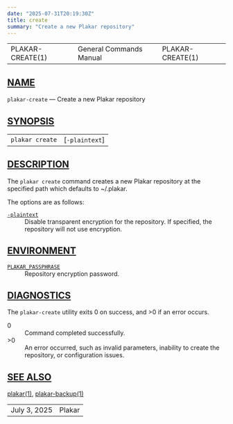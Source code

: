 ```yaml
---
date: "2025-07-31T20:19:30Z"
title: create
summary: "Create a new Plakar repository"
---
```

<table class="head">
  <tr>
    <td class="head-ltitle">PLAKAR-CREATE(1)</td>
    <td class="head-vol">General Commands Manual</td>
    <td class="head-rtitle">PLAKAR-CREATE(1)</td>
  </tr>
</table>
<div class="manual-text">
<section class="Sh">
<h1 class="Sh" id="NAME"><a class="permalink" href="#NAME">NAME</a></h1>
<p class="Pp"><code class="Nm">plakar-create</code> &#x2014;
    <span class="Nd">Create a new Plakar repository</span></p>
</section>
<section class="Sh">
<h1 class="Sh" id="SYNOPSIS"><a class="permalink" href="#SYNOPSIS">SYNOPSIS</a></h1>
<table class="Nm">
  <tr>
    <td><code class="Nm">plakar create</code></td>
    <td>[<code class="Fl">-plaintext</code>]</td>
  </tr>
</table>
</section>
<section class="Sh">
<h1 class="Sh" id="DESCRIPTION"><a class="permalink" href="#DESCRIPTION">DESCRIPTION</a></h1>
<p class="Pp">The <code class="Nm">plakar create</code> command creates a new
    Plakar repository at the specified path which defaults to
    <span class="Pa">~/.plakar</span>.</p>
<p class="Pp">The options are as follows:</p>
<dl class="Bl-tag">
  <dt id="plaintext"><a class="permalink" href="#plaintext"><code class="Fl">-plaintext</code></a></dt>
  <dd>Disable transparent encryption for the repository. If specified, the
      repository will not use encryption.</dd>
</dl>
</section>
<section class="Sh">
<h1 class="Sh" id="ENVIRONMENT"><a class="permalink" href="#ENVIRONMENT">ENVIRONMENT</a></h1>
<dl class="Bl-tag">
  <dt id="PLAKAR_PASSPHRASE"><a class="permalink" href="#PLAKAR_PASSPHRASE"><code class="Ev">PLAKAR_PASSPHRASE</code></a></dt>
  <dd>Repository encryption password.</dd>
</dl>
</section>
<section class="Sh">
<h1 class="Sh" id="DIAGNOSTICS"><a class="permalink" href="#DIAGNOSTICS">DIAGNOSTICS</a></h1>
<p class="Pp">The <code class="Nm">plakar-create</code> utility exits&#x00A0;0
    on success, and&#x00A0;&gt;0 if an error occurs.</p>
<dl class="Bl-tag">
  <dt>0</dt>
  <dd>Command completed successfully.</dd>
  <dt>&gt;0</dt>
  <dd>An error occurred, such as invalid parameters, inability to create the
      repository, or configuration issues.</dd>
</dl>
</section>
<section class="Sh">
<h1 class="Sh" id="SEE_ALSO"><a class="permalink" href="#SEE_ALSO">SEE
  ALSO</a></h1>
<p class="Pp"><a class="Xr" href="../plakar/">plakar(1)</a>,
    <a class="Xr" href="../plakar-backup/">plakar-backup(1)</a></p>
</section>
</div>
<table class="foot">
  <tr>
    <td class="foot-date">July 3, 2025</td>
    <td class="foot-os">Plakar</td>
  </tr>
</table>
